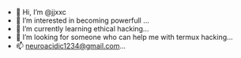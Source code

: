 - 👋 Hi, I’m @jjxxc
- 👀 I’m interested in becoming powerfull ...
- 🌱 I’m currently learning ethical hacking...
- 💞️ I’m looking for someone who can help me with termux hacking...
- 📫 neuroacidic1234@gmail.com...

<!---
jjxxc/jjxxc is a ✨ special ✨ repository because its `README.md` (this file) appears on your GitHub profile.
You can click the Preview link to take a look at your changes.
--->
